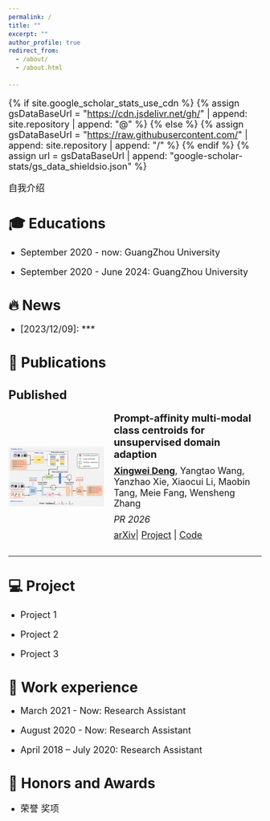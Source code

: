 ```yaml
---
permalink: /
title: ""
excerpt: ""
author_profile: true
redirect_from: 
  - /about/
  - /about.html

---
```


<style>
  h1 { font-size: 28px !important; }
  h2 { font-size: 24px !important; }
  h3 { font-size: 20px !important; }
  p, li { font-size: 18px !important; }
  .paper-box-text { font-size: 14px !important; }
</style>


{% if site.google_scholar_stats_use_cdn %}
{% assign gsDataBaseUrl = "https://cdn.jsdelivr.net/gh/" | append: site.repository | append: "@" %}
{% else %}
{% assign gsDataBaseUrl = "https://raw.githubusercontent.com/" | append: site.repository | append: "/" %}
{% endif %}
{% assign url = gsDataBaseUrl | append: "google-scholar-stats/gs_data_shieldsio.json" %}

<span class='anchor' id='about-me'></span>

自我介绍

# 🎓 Educations

* September 2020 - now: GuangZhou University

* September 2020 - June  2024: GuangZhou University


# 🔥 News

- \[2023/12/09\]: ***


# 📝 Publications

## Published

<div style="display: flex; align-items: center; margin-top: 10px; margin-bottom: 30px;">
  <img src="images/paper/pmcc.png" alt="PMCC" style="width: 200px; height: 120px; margin-right: 20px;">
  <div style="line-height: 1.2;">
    <h3 style="margin: 0 0 10px 0; font-weight: bold;">Prompt-affinity multi-modal class centroids for unsupervised domain adaption</h3>
    <p style="margin: 0 0 10px 0;"><strong><u>Xingwei Deng</u></strong>, Yangtao Wang, Yanzhao Xie, Xiaocui Li, Maobin Tang, Meie Fang, Wensheng Zhang </p>
    <p style="margin: 0 0 10px 0;"><em>PR 2026</em></p>
    <p style="margin: 0;">
      <a href="https://www.sciencedirect.com/science/article/abs/pii/S0031320325007551">arXiv</a>| 
      <a href="https://github.com/XingweiDeng/PMCC">Project</a> | 
      <a href="https://github.com/XingweiDeng/PMCC">Code</a>
      </p>
  </div>
</div>


<hr />

# 💻 Project
* Project 1

* Project 2

* Project 3

# 📖 Work experience

* March 2021 - Now: Research Assistant

* August 2020 - Now: Research Assistant

* April 2018 – July 2020: Research Assistant


# 🏅 Honors and Awards

* 荣誉 奖项


<!-- 

# 💬 Invited Talks

- *2021.06*, Lorem ipsum dolor sit amet, consectetur adipiscing elit. Vivamus ornare aliquet ipsum, ac tempus justo dapibus sit amet. 
- *2021.03*, Lorem ipsum dolor sit amet, consectetur adipiscing elit. Vivamus ornare aliquet ipsum, ac tempus justo dapibus sit amet.  \| [\[video\]](https://github.com/)
  -->


<!-- <script type="text/javascript" id="clustrmaps" src="//clustrmaps.com/map_v2.js?d=V1s6bHv5YoOUdWy_xe51WDGQ7ssAbRpDmruXR6D4I9Q&cl=ffffff&w=a"></script> -->

<!-- <script type="text/javascript" id="clstr_globe" src="//clustrmaps.com/globe.js?d=V1s6bHv5YoOUdWy_xe51WDGQ7ssAbRpDmruXR6D4I9Q&w=150&h=150&t=light&cmo=#FF5588&cmn=#88FF55"></script> -->



<!-- <hr />

<div style="display: flex; align-items: center; margin-top: 30px; margin-bottom: 30px;">
  <img src="images/paper/nn-2025-mee.jpg" alt="MEE" style="width: 200px; height: 100px; margin-right: 20px;">
  <div style="line-height: 1.2;">
    <h3 style="margin: 0 0 10px 0; font-weight: bold;">An Information-Theoretic Approach for Heterogeneous Differentiable Causal Discovery</h3>
    <p style="margin: 0 0 10px 0;">Wanqi Zhou, <strong><u>Shuanghao Bai</u></strong>, Qibin Zhao, Badong Chen</p>
    <p style="margin: 0 0 10px 0;">Neural Networks 2025</p>
    <p style="margin: 0;">
      <a href="https://www.sciencedirect.com/science/article/pii/S0893608025002965">Paper</a> |
      <a href="https://github.com/ElleZWQ/MHCD">Code</a>
      </p>
  </div>
</div> -->


<!-- <hr />

<div style="display: flex; align-items: center; margin-top: 30px; margin-bottom: 30px;">
  <img src="images/paper/iclr-2025-vlas.jpg" alt="VLAS" style="width: 200px; height: 120px; margin-right: 20px;">
  <div style="line-height: 1.2;">
    <h3 style="margin: 0 0 10px 0; font-weight: bold;">VLAS: Vision-Language-Action Model with Speech Instructions for Customized Robot Manipulation</h3>
    <p style="margin: 0 0 10px 0;">Wei Zhao, Pengxiang Ding, Zhang Min, Zhefei Gong, <strong><u>Shuanghao Bai</u></strong>, Han Zhao, Donglin Wang</p>
    <p style="margin: 0 0 10px 0;">ICLR 2025</p>
    <p style="margin: 0;">
      <a href="https://arxiv.org/abs/2502.13508">arXiv</a> |
      <a href="https://github.com/whichwhichgone/VLAS">Code</a>
      </p>
  </div>
</div> -->


<!-- <hr />

<div style="display: flex; align-items: center; margin-top: 30px; margin-bottom: 30px;">
  <img src="images/paper/icassp-2025-promptta.jpg" alt="PromptTA" style="width: 200px; height: 120px; margin-right: 20px;">
  <div style="line-height: 1.2;">
    <h3 style="margin: 0 0 10px 0; font-weight: bold;">PromptTA: Prompt-driven Text Adapter for Source-free Domain Generalization</h3>
    <p style="margin: 0 0 10px 0;">Haoran Zhang*, <strong><u>Shuanghao Bai*</u></strong>, Wanqi Zhou, Jingwen Fu, Badong Chen</p>
    <p style="margin: 0 0 10px 0;">ICASSP 2025</p>
    <p style="margin: 0;">
      <a href="https://ieeexplore.ieee.org/abstract/document/10888057">Paper</a> |
      <a href="https://arxiv.org/abs/2409.14163">arXiv</a> | 
      <a href="https://github.com/zhanghr2001/PromptTA">Code</a>
      </p>
  </div>
</div> -->


<!-- <hr /> -->

<!-- <div style="display: flex; align-items: center; margin-top: 30px; margin-bottom: 30px;">
  <img src="images/paper/arxiv-2024-mmcoa.jpg" alt="MMCoA" style="width: 200px; height: 120px; margin-right: 20px;">

  <div style="line-height: 1.2;">
    <h3 style="margin: 0 0 10px 0; font-weight: bold;">Revisiting the Adversarial Robustness of Vision Language Models: a Multimodal Perspective</h3>
    <p style="margin: 0 0 10px 0;">Wanqi Zhou*, <strong><u>Shuanghao Bai*</u></strong>, Qibin Zhao, Badong Chen</p>
    <p style="margin: 0 0 10px 0;">arXiv 2024</p>
    <p style="margin: 0;">
      <a href="https://arxiv.org/abs/2404.19287">arXiv</a> | 
      <a href="https://github.com/ElleZWQ/MMCoA">Code</a>
      </p>
  </div>

</div> -->

<!-- <hr /> -->

<!-- <div style="display: flex; align-items: center;margin-top: 30px; margin-bottom: 30px;">
  <img src="images/paper/icassp-2024-mlp.jpg" alt="MLP" style="width: 200px; height: 80px; margin-right: 20px;">

  <div style="line-height: 1.2;">
    <h3 style="margin: 0 0 10px 0; font-weight: bold;">Improving Cross-domain Few-shot Classification with Multilayer Perceptron</h3>
    <p style="margin: 0 0 10px 0;"></p>
    <p style="margin: 0 0 10px 0;">ICASSP 2024</p>
    <p style="margin: 0;">
      <a href="https://ieeexplore.ieee.org/abstract/document/10447065/">Paper</a> |
      <a href="https://arxiv.org/abs/2312.09589">arXiv</a> | 
      <a href="https://github.com/BaiShuanghao/CDFSC-MLP">Code</a>  
      </p>
  </div>

</div> -->

<!-- <img src="https://img.shields.io/badge/arXiv-2024-%20red?style=flat-square">  -->